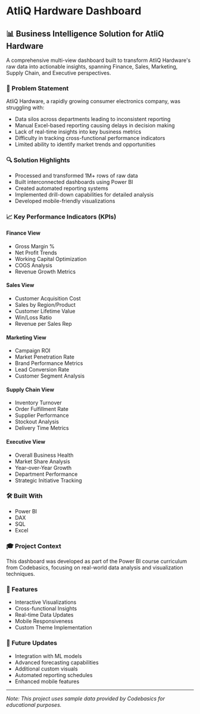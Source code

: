 # AtliQ Hardware Dashboard

## 📊 Business Intelligence Solution for AtliQ Hardware

A comprehensive multi-view dashboard built to transform AtliQ Hardware's raw data into actionable insights, spanning Finance, Sales, Marketing, Supply Chain, and Executive perspectives.

### 🎯 Problem Statement

AtliQ Hardware, a rapidly growing consumer electronics company, was struggling with:
- Data silos across departments leading to inconsistent reporting
- Manual Excel-based reporting causing delays in decision making
- Lack of real-time insights into key business metrics
- Difficulty in tracking cross-functional performance indicators
- Limited ability to identify market trends and opportunities

### 🔍 Solution Highlights

- Processed and transformed 1M+ rows of raw data
- Built interconnected dashboards using Power BI
- Created automated reporting systems
- Implemented drill-down capabilities for detailed analysis
- Developed mobile-friendly visualizations

### 📈 Key Performance Indicators (KPIs)

#### Finance View
- Gross Margin %
- Net Profit Trends
- Working Capital Optimization
- COGS Analysis
- Revenue Growth Metrics

#### Sales View
- Customer Acquisition Cost
- Sales by Region/Product
- Customer Lifetime Value
- Win/Loss Ratio
- Revenue per Sales Rep

#### Marketing View
- Campaign ROI
- Market Penetration Rate
- Brand Performance Metrics
- Lead Conversion Rate
- Customer Segment Analysis

#### Supply Chain View
- Inventory Turnover
- Order Fulfillment Rate
- Supplier Performance
- Stockout Analysis
- Delivery Time Metrics

#### Executive View
- Overall Business Health
- Market Share Analysis
- Year-over-Year Growth
- Department Performance
- Strategic Initiative Tracking

### 🛠️ Built With
- Power BI
- DAX
- SQL
- Excel

### 🎓 Project Context
This dashboard was developed as part of the Power BI course curriculum from Codebasics, focusing on real-world data analysis and visualization techniques.

### 📱 Features
- Interactive Visualizations
- Cross-functional Insights
- Real-time Data Updates
- Mobile Responsiveness
- Custom Theme Implementation

### 🔄 Future Updates
- Integration with ML models
- Advanced forecasting capabilities
- Additional custom visuals
- Automated reporting schedules
- Enhanced mobile features

---
*Note: This project uses sample data provided by Codebasics for educational purposes.*
